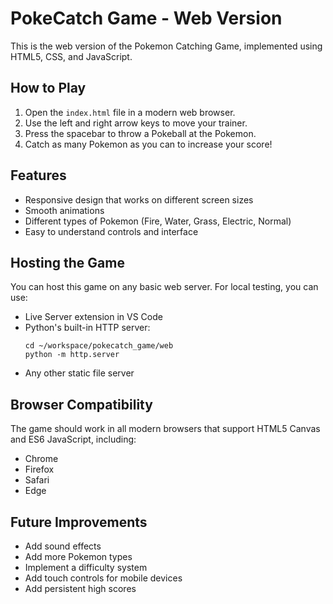 # PokeCatch Game - Web Version

This is the web version of the Pokemon Catching Game, implemented using HTML5, CSS, and JavaScript.

## How to Play

1. Open the `index.html` file in a modern web browser.
2. Use the left and right arrow keys to move your trainer.
3. Press the spacebar to throw a Pokeball at the Pokemon.
4. Catch as many Pokemon as you can to increase your score!

## Features

- Responsive design that works on different screen sizes
- Smooth animations
- Different types of Pokemon (Fire, Water, Grass, Electric, Normal)
- Easy to understand controls and interface

## Hosting the Game

You can host this game on any basic web server. For local testing, you can use:

- Live Server extension in VS Code
- Python's built-in HTTP server:
  ```
  cd ~/workspace/pokecatch_game/web
  python -m http.server
  ```
- Any other static file server

## Browser Compatibility

The game should work in all modern browsers that support HTML5 Canvas and ES6 JavaScript, including:
- Chrome
- Firefox
- Safari
- Edge

## Future Improvements

- Add sound effects
- Add more Pokemon types
- Implement a difficulty system
- Add touch controls for mobile devices
- Add persistent high scores 
